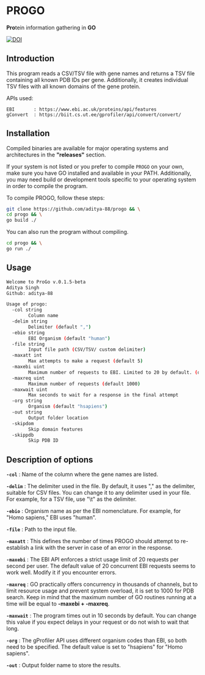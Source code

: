 # PROGO #
**Pro**tein information gathering in **GO**

[![DOI](https://zenodo.org/badge/643845560.svg)](https://zenodo.org/doi/10.5281/zenodo.13736314)

## Introduction ##

This program reads a CSV/TSV file with gene names and returns a TSV file containing all known PDB IDs per gene. Additionally, it creates individual TSV files with all known domains of the gene protein.

APIs used:

```text
EBI       : https://www.ebi.ac.uk/proteins/api/features
gConvert  : https://biit.cs.ut.ee/gprofiler/api/convert/convert/
```

## Installation ##

Compiled binaries are available for major operating systems and architectures in the **"releases"** section.

If your system is not listed or you prefer to compile `PROGO` on your own, make sure you have GO installed and available in your PATH. Additionally, you may need build or development tools specific to your operating system in order to compile the program.

To compile PROGO, follow these steps: 

```bash
git clone https://github.com/aditya-88/progo && \
cd progo && \
go build ./
```
You can also run the program without compiling.

```bash
cd progo && \
go run ./
```

## Usage ##

```bash
Welcome to ProGo v.0.1.5-beta
Aditya Singh
Github: aditya-88

Usage of progo:
  -col string
        Column name
  -delim string
        Delimiter (default ",")
  -ebio string
        EBI Organism (default "human")
  -file string
        Input file path (CSV/TSV/ custom delimiter)
  -maxatt int
        Max attempts to make a request (default 5)
  -maxebi uint
        Maximum number of requests to EBI. Limited to 20 by default. (default 20)
  -maxreq uint
        Maximum number of requests (default 1000)
  -maxwait uint
        Max seconds to wait for a response in the final attempt
  -org string
        Organism (default "hsapiens")
  -out string
        Output folder location
  -skipdom
        Skip domain features
  -skippdb
        Skip PDB ID
 ```
## Description of options ##

**`-col`**      : Name of the column where the gene names are listed.

**`-delim`**    : The delimiter used in the file. By default, it uses "," as the delimiter, suitable for CSV files. You can change it to any delimiter used in your file. For example, for a TSV file, use "\t" as the delimiter.

**`-ebio`**     : Organism name as per the EBI nomenclature. For example, for "Homo sapiens," EBI uses "human".

**`-file`**     : Path to the input file.

**`-maxatt`**   : This defines the number of times PROGO should attempt to re-establish a link with the server in case of an error in the response.

**`-maxebi`**   : The EBI API enforces a strict usage limit of 20 requests per second per user. The default value of 20 concurrent EBI requests seems to work well. Modify it if you encounter errors.

**`-maxreq`**   : GO practically offers concurrency in thousands of channels, but to limit resource usage and prevent system overload, it is set to 1000 for PDB search. Keep in mind that the maximum number of GO routines running at a time will be equal to **-maxebi + -maxreq**.

**`-maxwait`**  : The program times out in 10 seconds by default. You can change this value if you expect delays in your request or do not wish to wait that long.

**`-org`**      : The gProfiler API uses different organism codes than EBI, so both need to be specified. The default value is set to "hsapiens" for "Homo sapiens".

**`-out`**      : Output folder name to store the results.
